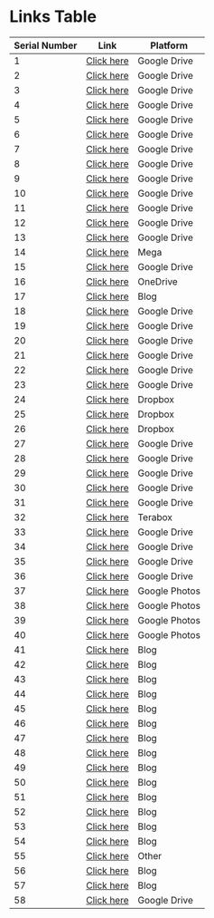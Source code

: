 # Links Table

| Serial Number | Link | Platform |
|---------------|------|----------|
| 1 | [Click here](https://drive.google.com/file/d/193lK_4WPIu3JMLapqQ92BBZMEFWhJRtQ/view?usp=drivesdk) | Google Drive |
| 2 | [Click here](https://drive.google.com/drive/folders/1-T0eO022SqRhuyM16-AV3dAK4ccq8Oua) | Google Drive |
| 3 | [Click here](https://drive.google.com/drive/folders/1-4rxRLTe3VvS03A8EY8VPocKJSQ84xjD) | Google Drive |
| 4 | [Click here](https://drive.google.com/drive/folders/1jT3CNR_H1Akv6IenpHMnzsWqrcMF9xAg) | Google Drive |
| 5 | [Click here](https://drive.google.com/drive/folders/1-2vpSIipUpynCdNOkQkmbbGOna01Azjr) | Google Drive |
| 6 | [Click here](https://drive.google.com/drive/folders/1-esV63etxqNZl3kdpz5xuXrLSOVk_Ewl) | Google Drive |
| 7 | [Click here](https://drive.google.com/drive/folders/13HRA0_pZqDxcr6Y2f2tAbWhwfmTiYe2R) | Google Drive |
| 8 | [Click here](https://drive.google.com/drive/folders/1Uv5fgP5AA1RQpY8nllXyyXVXow2iEULF?usp=sharing) | Google Drive |
| 9 | [Click here](https://drive.google.com/drive/folders/1-ZntzATbD_JHRHJFpl5bb-qQpTfe0k7a) | Google Drive |
| 10 | [Click here](https://drive.google.com/drive/folders/1-xb6sBPN1rBivB641-3SsuBEXniGR2ao) | Google Drive |
| 11 | [Click here](https://drive.google.com/drive/folders/10RYohKCxGPecJrR650rQ5jxndHKBqc6E) | Google Drive |
| 12 | [Click here](https://drive.google.com/drive/folders/1-qLwRYibYvywyjSjnh7hKMpn64CGv_Fs) | Google Drive |
| 13 | [Click here](https://drive.google.com/drive/folders/122hI-N7pWY3Xa6X0_MXRz9E2WWKSuwYi) | Google Drive |
| 14 | [Click here](https://mega.nz/folder/Z44FhK6Z#2R-7v-oCFQV1uVzpNMTYsA) | Mega |
| 15 | [Click here](https://drive.google.com/drive/folders/15qVpXq661kWh1o-DxIarGsoMgmrqHGe4) | Google Drive |
| 16 | [Click here](https://1drv.ms/f/s!AswVu03jDEdjgjDJG-OsWbH_xbEV) | OneDrive |
| 17 | [Click here](https://elizaibarrastory.blogspot.com/) | Blog |
| 18 | [Click here](https://drive.google.com/drive/folders/17eMQJ0TSZIBVY61sML5m4PNOVxRdBiCd) | Google Drive |
| 19 | [Click here](https://drive.google.com/drive/folders/1-b1IV0ZdBnoKV-ZXc0sEBBfvSh5zXkwm) | Google Drive |
| 20 | [Click here](https://drive.google.com/drive/folders/11Lh28sCWFC2ixf2TBfyYgu1Cw9Wfqq87) | Google Drive |
| 21 | [Click here](https://drive.google.com/drive/folders/13NjNYuYHD-uF2F7i618-Ar-qFwij5vJf) | Google Drive |
| 22 | [Click here](https://drive.google.com/drive/folders/1ArBAVIaS1TgIxwHUqN1grS7jpINexN2z) | Google Drive |
| 23 | [Click here](https://drive.google.com/drive/folders/11d28F26CpiwLDofQbhizW7oaNKb1G52P) | Google Drive |
| 24 | [Click here](https://www.dropbox.com/scl/fo/2knb2l0bdcvxvcj7i9t05/APO0YOnUq1c07wE_t70VyQk?rlkey=zj1k7lx39i3u0b3uub8i1kin2&st=zp1v8vv7&dl=0) | Dropbox |
| 25 | [Click here](https://www.dropbox.com/scl/fo/4xyhleu1hdaml52u5kvop/AEXDIoLynxXODlOa5N7b7aE?rlkey=ivh8l5sxkmyp0lu1qvp52sp24&st=thiof02w&dl=0) | Dropbox |
| 26 | [Click here](https://www.dropbox.com/scl/fo/y9yom1xajnb6b6qwtom5t/AMrfVDWp9JZLTBuWCjMyfTA?rlkey=xkk7ipsl63m4o71nfsj4gfmtq&st=e1mfhnm7&dl=0) | Dropbox |
| 27 | [Click here](https://drive.google.com/drive/folders/10S_dYBk8qBhId_cbbVwclCtUOI5Y26xo) | Google Drive |
| 28 | [Click here](https://drive.google.com/drive/folders/10GBODbEd3O6RWRwsBRrUsb4pGGcujrmZ) | Google Drive |
| 29 | [Click here](https://drive.google.com/drive/folders/13mVtRf1SuY5ahQbG3jUao16KmEkkzI-I) | Google Drive |
| 30 | [Click here](https://drive.google.com/file/d/1-TRGVBqv8xmWhf1kH9s0YkrD8Wtx0fPn/view?usp=drivesdk) | Google Drive |
| 31 | [Click here](https://drive.google.com/drive/folders/12e5YElYDEyRMf_Zd9D3-p93szdWG6o9_) | Google Drive |
| 32 | [Click here](https://1024terabox.com/s/1ZaE_f4ckqmKiNtfUi3H_6A) | Terabox |
| 33 | [Click here](https://drive.google.com/drive/folders/1B1xb6YERIhka1pjtMFY_pfrKJfUQwh6P) | Google Drive |
| 34 | [Click here](https://drive.google.com/drive/folders/15f55gzRMyMuHevpuF-BB6j7N6lxFm2G9) | Google Drive |
| 35 | [Click here](https://drive.google.com/file/d/108kVpo0yQAjqsv5BtZ5RBgP7JGsCB6VU/view?usp=drivesdk) | Google Drive |
| 36 | [Click here](https://drive.google.com/file/d/106RqRu7G-mJcUxI99H402wNbznr6KGkk/view?usp=drivesdk) | Google Drive |
| 37 | [Click here](https://photos.app.goo.gl/dn4NehfQfowJU3dt6) | Google Photos |
| 38 | [Click here](https://photos.app.goo.gl/u9wbQY6xPRHb2T2Z9) | Google Photos |
| 39 | [Click here](https://photos.app.goo.gl/A4ePmio4BeqxYQeZA) | Google Photos |
| 40 | [Click here](https://photos.app.goo.gl/tTG7QGDZY3WQ9kcq8) | Google Photos |
| 41 | [Click here](https://storylinestorebook.blogspot.com) | Blog |
| 42 | [Click here](https://elizaibarrastory.blogspot.com) | Blog |
| 43 | [Click here](https://jayesummers.blogspot.com) | Blog |
| 44 | [Click here](https://tixwebs.blogspot.com) | Blog |
| 45 | [Click here](https://ukvau.blogspot.com) | Blog |
| 46 | [Click here](https://storywatchflix.blogspot.com) | Blog |
| 47 | [Click here](https://worldactressflix.blogspot.com) | Blog |
| 48 | [Click here](https://arparoy.blogspot.com) | Blog |
| 49 | [Click here](https://storyflixtam.blogspot.com) | Blog |
| 50 | [Click here](https://arparoycollection.blogspot.com) | Blog |
| 51 | [Click here](https://manvichughwebseries.blogspot.com) | Blog |
| 52 | [Click here](https://storytimearpa.blogspot.com) | Blog |
| 53 | [Click here](https://nikitavaidreels.blogspot.com) | Blog |
| 54 | [Click here](https://storytimearpa.blogspot.com) | Blog |
| 55 | [Click here](https://sites.google.com/view/arpa-roy/home) | Other |
| 56 | [Click here](https://pratikshastory.blogspot.com) | Blog |
| 57 | [Click here](https://rekhamonasarkar.blogspot.com) | Blog |
| 58 | [Click here](https://drive.google.com/drive/folders/187pna0AxVOgMyFMXXuznk8QoP2TAaX7T) | Google Drive |
